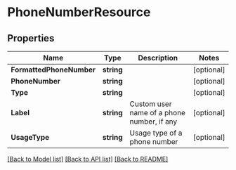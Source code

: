 # PhoneNumberResource

## Properties

Name | Type | Description | Notes
------------ | ------------- | ------------- | -------------
**FormattedPhoneNumber** | **string** |  | [optional] 
**PhoneNumber** | **string** |  | [optional] 
**Type** | **string** |  | [optional] 
**Label** | **string** | Custom user name of a phone number, if any | [optional] 
**UsageType** | **string** | Usage type of a phone number | [optional] 

[[Back to Model list]](../README.md#documentation-for-models) [[Back to API list]](../README.md#documentation-for-api-endpoints) [[Back to README]](../README.md)



